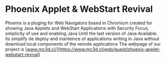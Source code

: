 # Phoenix Applet & WebStart Revival
Phoenix is a pluging for Web Navigators based in Chromium created for showing Java Applets and WebStart Applications with Security Focus, simplicity of use and enabling Java Until the last version of Java Available.  Its simplify de deploy and manteince of applications writing in Java without download local components of the remote applications
The webpage of our project is [www.mc3d.cl/](https://www.mc3d.cl/web/guest/phoenix-applet-webstart-revival)
